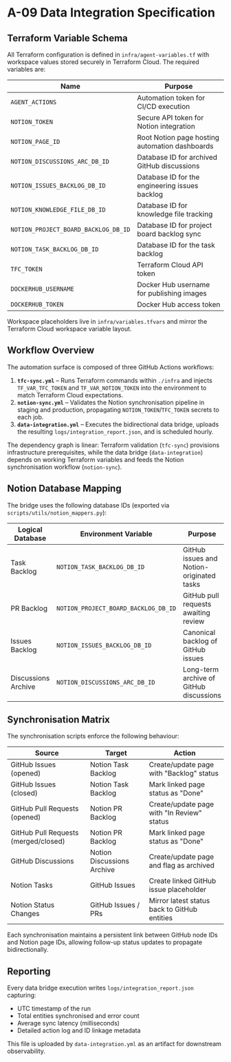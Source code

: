 # A-09 Data Integration Specification

## Terraform Variable Schema
All Terraform configuration is defined in `infra/agent-variables.tf` with workspace values stored securely in Terraform Cloud. The required variables are:

| Name | Purpose |
| --- | --- |
| `AGENT_ACTIONS` | Automation token for CI/CD execution |
| `NOTION_TOKEN` | Secure API token for Notion integration |
| `NOTION_PAGE_ID` | Root Notion page hosting automation dashboards |
| `NOTION_DISCUSSIONS_ARC_DB_ID` | Database ID for archived GitHub discussions |
| `NOTION_ISSUES_BACKLOG_DB_ID` | Database ID for the engineering issues backlog |
| `NOTION_KNOWLEDGE_FILE_DB_ID` | Database ID for knowledge file tracking |
| `NOTION_PROJECT_BOARD_BACKLOG_DB_ID` | Database ID for project board backlog sync |
| `NOTION_TASK_BACKLOG_DB_ID` | Database ID for the task backlog |
| `TFC_TOKEN` | Terraform Cloud API token |
| `DOCKERHUB_USERNAME` | Docker Hub username for publishing images |
| `DOCKERHUB_TOKEN` | Docker Hub access token |

Workspace placeholders live in `infra/variables.tfvars` and mirror the Terraform Cloud workspace variable layout.

## Workflow Overview
The automation surface is composed of three GitHub Actions workflows:

1. **`tfc-sync.yml`** – Runs Terraform commands within `./infra` and injects `TF_VAR_TFC_TOKEN` and `TF_VAR_NOTION_TOKEN` into the environment to match Terraform Cloud expectations.
2. **`notion-sync.yml`** – Validates the Notion synchronisation pipeline in staging and production, propagating `NOTION_TOKEN`/`TFC_TOKEN` secrets to each job.
3. **`data-integration.yml`** – Executes the bidirectional data bridge, uploads the resulting `logs/integration_report.json`, and is scheduled hourly.

The dependency graph is linear: Terraform validation (`tfc-sync`) provisions infrastructure prerequisites, while the data bridge (`data-integration`) depends on working Terraform variables and feeds the Notion synchronisation workflow (`notion-sync`).

## Notion Database Mapping
The bridge uses the following database IDs (exported via `scripts/utils/notion_mappers.py`):

| Logical Database | Environment Variable | Purpose |
| --- | --- | --- |
| Task Backlog | `NOTION_TASK_BACKLOG_DB_ID` | GitHub issues and Notion-originated tasks |
| PR Backlog | `NOTION_PROJECT_BOARD_BACKLOG_DB_ID` | GitHub pull requests awaiting review |
| Issues Backlog | `NOTION_ISSUES_BACKLOG_DB_ID` | Canonical backlog of GitHub issues |
| Discussions Archive | `NOTION_DISCUSSIONS_ARC_DB_ID` | Long-term archive of GitHub discussions |

## Synchronisation Matrix
The synchronisation scripts enforce the following behaviour:

| Source | Target | Action |
| --- | --- | --- |
| GitHub Issues (opened) | Notion Task Backlog | Create/update page with "Backlog" status |
| GitHub Issues (closed) | Notion Task Backlog | Mark linked page status as "Done" |
| GitHub Pull Requests (opened) | Notion PR Backlog | Create/update page with "In Review" status |
| GitHub Pull Requests (merged/closed) | Notion PR Backlog | Mark linked page status as "Done" |
| GitHub Discussions | Notion Discussions Archive | Create/update page and flag as archived |
| Notion Tasks | GitHub Issues | Create linked GitHub issue placeholder |
| Notion Status Changes | GitHub Issues / PRs | Mirror latest status back to GitHub entities |

Each synchronisation maintains a persistent link between GitHub node IDs and Notion page IDs, allowing follow-up status updates to propagate bidirectionally.

## Reporting
Every data bridge execution writes `logs/integration_report.json` capturing:

- UTC timestamp of the run
- Total entities synchronised and error count
- Average sync latency (milliseconds)
- Detailed action log and ID linkage metadata

This file is uploaded by `data-integration.yml` as an artifact for downstream observability.
